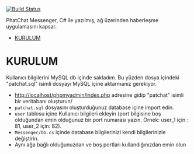 [![Build Status](https://github.com/ytdl-org/youtube-dl/workflows/CI/badge.svg)](https://github.com/alisahn/csharp-messenger)


PhatChat Messenger, C# ile yazılmış, ağ üzerinden haberleşme uygulamasını kapsar.

- [KURULUM](#kurulum)

# KURULUM

Kullanıcı bilgilerini MySQL db içinde sakladım. Bu yüzden dosya içindeki "patchat.sql" isimli dosyayı MySQL içine aktarmanız gerekiyor. 

 - [http://localhost/phpmyadmin/index.php](http://localhost/phpmyadmin/index.php) adresine gidip "patchat" isimli bir veritabanı oluşturun/
 - `patchat.sql` dosyasını oluşturduğunuz database içine import edin.
 - `user` tablosu içine Kullanıcı bilgileri ekleyin (port bilgisine boş olduğundan emin olduğunuz bir port numarası yazın. Örnek: user_1 için : 81, user_2 için: 82).
 - `Messenger/Db.cs` içinde database bilgilerinizi kendi bilgilerinizle değiştirin.
 - Aynı ağa bağlı olduğunuzdan ve boş portları kullandığınızdan emin olun
